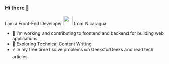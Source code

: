 ### Hi there 👋


I am a Front-End Developer <img src="https://media.giphy.com/media/WUlplcMpOCEmTGBtBW/giphy.gif" width="30"> from Nicaragua.

- 🔭 I’m working and contributing to frontend and backend for building web applications.
- 🌱 Exploring Technical Content Writing.
- ⚡ In my free time I solve problems on GeeksforGeeks and read tech articles.
